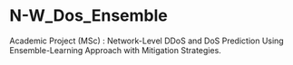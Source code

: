 # N-W_Dos_Ensemble
Academic Project (MSc) : Network-Level DDoS and DoS Prediction Using Ensemble-Learning Approach with Mitigation Strategies.
